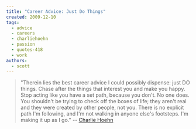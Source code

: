 ```yaml
---
title: "Career Advice: Just Do Things"
created: 2009-12-10
tags: 
  - advice
  - careers
  - charliehoehn
  - passion
  - quotes-418
  - work
authors: 
  - scott
---
```


> "Therein lies the best career advice I could possibly dispense: just DO things. Chase after the things that interest you and make you happy. Stop acting like you have a set path, because you don't. No one does. You shouldn't be trying to check off the boxes of life; they aren't real and they were created by other people, not you. There is no explicit path I'm following, and I'm not walking in anyone else's footsteps. I'm making it up as I go." \-- [Charlie Hoehn](http://charliehoehn.com/2009/08/29/thoughts-on-tour/)
